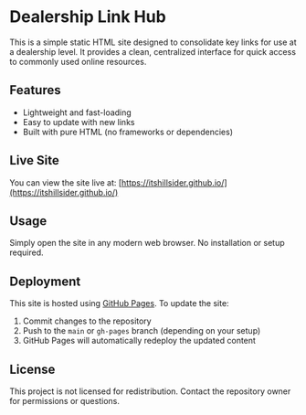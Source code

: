 # Dealership Link Hub

This is a simple static HTML site designed to consolidate key links for use at a dealership level. It provides a clean, centralized interface for quick access to commonly used online resources.

## Features

- Lightweight and fast-loading
- Easy to update with new links
- Built with pure HTML (no frameworks or dependencies)

## Live Site

You can view the site live at: [https://itshillsider.github.io/](https://itshillsider.github.io/)

## Usage

Simply open the site in any modern web browser. No installation or setup required.

## Deployment

This site is hosted using [GitHub Pages](https://pages.github.com/). To update the site:

1. Commit changes to the repository
2. Push to the `main` or `gh-pages` branch (depending on your setup)
3. GitHub Pages will automatically redeploy the updated content

## License

This project is not licensed for redistribution. Contact the repository owner for permissions or questions.

